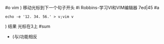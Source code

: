 #o
vim ) 移动光标到下一个句子开头
#i
Robbins-学习VI和VIM编辑器 7ed|45
#a
```
echo -e '12. 34. 56.' > v;vim v
```
)
结果 光标在3上
#sum
- (与)功能相反

